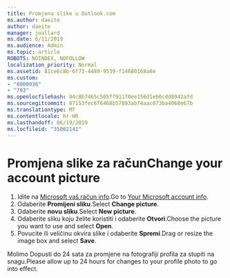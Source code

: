 ```yaml
---
title: Promjena slike u Outlook.com
ms.author: daeite
author: daeite
manager: joallard
ms.date: 6/11/2019
ms.audience: Admin
ms.topic: article
ROBOTS: NOINDEX, NOFOLLOW
localization_priority: Normal
ms.assetid: 81ce6c8b-6f73-4489-9539-f14680168a8e
ms.custom:
- "8000036"
- "793"
ms.openlocfilehash: 84c8b7465c505ff911f0ee156d1eb0cdd8942afd
ms.sourcegitcommit: 87153fec6f6468b57893abf4aac073ba4068e67b
ms.translationtype: MT
ms.contentlocale: hr-HR
ms.lasthandoff: 06/19/2019
ms.locfileid: "35062141"
---
```

# <a name="change-your-account-picture"></a><span data-ttu-id="16998-102">Promjena slike za račun</span><span class="sxs-lookup"><span data-stu-id="16998-102">Change your account picture</span></span>

1. <span data-ttu-id="16998-103">Idite na [Microsoft vaš račun info](https://go.microsoft.com/fwlink/p/?linkid=860841).</span><span class="sxs-lookup"><span data-stu-id="16998-103">Go to [Your Microsoft account info](https://go.microsoft.com/fwlink/p/?linkid=860841).</span></span>
2. <span data-ttu-id="16998-104">Odaberite **Promijeni sliku**.</span><span class="sxs-lookup"><span data-stu-id="16998-104">Select **Change picture**.</span></span>
3. <span data-ttu-id="16998-105">Odaberite **novu sliku**.</span><span class="sxs-lookup"><span data-stu-id="16998-105">Select **New picture**.</span></span>
4. <span data-ttu-id="16998-106">Odaberite sliku koju želite koristiti i odaberite **Otvori**.</span><span class="sxs-lookup"><span data-stu-id="16998-106">Choose the picture you want to use and select **Open**.</span></span>
5. <span data-ttu-id="16998-107">Povucite ili veličinu okvira slike i odaberite **Spremi**.</span><span class="sxs-lookup"><span data-stu-id="16998-107">Drag or resize the image box and select **Save**.</span></span>

<span data-ttu-id="16998-108">Molimo Dopusti do 24 sata za promjene na fotografiji profila za stupiti na snagu.</span><span class="sxs-lookup"><span data-stu-id="16998-108">Please allow up to 24 hours for changes to your profile photo to go into effect.</span></span>